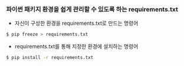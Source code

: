 ### 파이썬 패키지 환경을 쉽게 관리할 수 있도록 하는 requirements.txt



- 자신이 구성한 환경을 requirements.txt로 만드는 명령어

```bash
$ pip freeze > requirements.txt
```

- requirements.txt를 통해 지정한 환경에 설치하는 명령어

```bash
$ pip install -r requirements.txt
```

